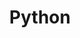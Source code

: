 ---
title: "Python"
thumbnail: "/images/categories/Category-Python.png"
thumbnailAlt: "Logo de Python"
rangeHaut: false
rangeBas: true
---